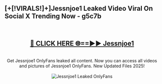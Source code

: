 <h2>[+[!VIRALS!]+]Jessnjoe1 Leaked Video Viral On Social X Trending Now - g5c7b</h2>
<br>
<div align="center">
<h2><a href="https://libra.edu.pl?Jessnjoe1" rel="nofollow">🔴 CLICK HERE 🌐==►► Jessnjoe1</a></h2>
<br>
Get Jessnjoe1 OnlyFans leaked all content. Now you can access all videos and pictures of Jessnjoe1 OnlyFans. New Updated Files 2025!
<br>
<br>
<a href="https://libra.edu.pl?Jessnjoe1" rel="nofollow" data-target="animated-image.originalLink"><img src="https://i.ibb.co.com/WyWwxjT/player-gif2.gif" alt="Jessnjoe1 Leaked OnlyFans" style="max-width: 100%; display: inline-block;" data-target="animated-image.originalImage"></a>
</div>
<br>